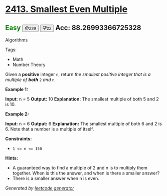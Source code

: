 # [2413. Smallest Even Multiple](https://leetcode.com/problems/smallest-even-multiple/)
<span style="color:green">Easy</span>   <button><svg viewBox="0 0 24 24" width="1em" height="1em" class="icon__1Md2"><path fill-rule="evenodd" d="M7 19v-8H4v8h3zM7 9c0-.55.22-1.05.58-1.41L14.17 1l1.06 1.05c.27.27.44.65.44 1.06l-.03.32L14.69 8H21c1.1 0 2 .9 2 2v2c0 .26-.05.5-.14.73l-3.02 7.05C19.54 20.5 18.83 21 18 21H4a2 2 0 0 1-2-2v-8a2 2 0 0 1 2-2h3zm2 0v10h9l3-7v-2h-9l1.34-5.34L9 9z"></path></svg><span>239</span></button>   <button><svg viewBox="0 0 24 24" width="1em" height="1em" class="icon__1Md2"><path fill-rule="evenodd" d="M17 3v12c0 .55-.22 1.05-.58 1.41L9.83 23l-1.06-1.05c-.27-.27-.44-.65-.44-1.06l.03-.32.95-4.57H3c-1.1 0-2-.9-2-2v-2c0-.26.05-.5.14-.73l3.02-7.05C4.46 3.5 5.17 3 6 3h11zm-2 12V5H6l-3 7v2h9l-1.34 5.34L15 15zm2-2h3V5h-3V3h3a2 2 0 0 1 2 2v8a2 2 0 0 1-2 2h-3v-2z"></path></svg><span>22</span></button>  Acc: 88.26993366725328
---
Algorithms

Tags:
- Math
- Number Theory

Given a **positive** integer `n`, return _the smallest positive integer that is a multiple of **both**_ `2` _and_ `n`.

**Example 1:**


**Input:** n = 5
**Output:** 10
**Explanation:** The smallest multiple of both 5 and 2 is 10.

**Example 2:**


**Input:** n = 6
**Output:** 6
**Explanation:** The smallest multiple of both 6 and 2 is 6. Note that a number is a multiple of itself.

**Constraints:**

* `1 <= n <= 150`

**Hints:**
- A guaranteed way to find a multiple of 2 and n is to multiply them together. When is this the answer, and when is there a smaller answer?
- There is a smaller answer when n is even.

*Generated by [leetcode generator](https://github.com/unsupo/leetcode)*